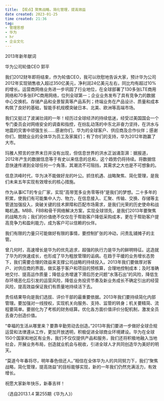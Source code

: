 ```yaml
---
title: 【观点】聚焦战略，简化管理，提高效益   
date created: 2023-01-25  
time created: 21:36  
tag:   
- 管理思想   
- 华为   
- hr   
- 企业文化  
---
```


2013年新年献词  

华为公司轮值CEO 郭平  

我们2012财年即将结束，作为轮值CEO，我可以欣慰地告诉大家，预计华为公司2012年实现销售收入超过350亿美元，净利润24亿美元左右，同比均有超过10%的增长。运营商网络业务进一步巩固了行业地位，在全球部署了130多张LTE商用网络和70多张EPC商用网络，位列全球第一；企业业务发布了具有竞争力的数据中心交换机、存储产品和全景智真等产品系列；终端业务在产品设计、质量和成本构筑了良好的基础，智能手机规模突破日本、北美、欧洲等高端市场。  

我们又挺过了波澜壮阔的一年！经历过全球经济的持续低迷，经受过美国国会一个专门委员会对网络安全的调查和指控，在纷乱动荡的中东北非奋力坚持，在洪水与地震的灾害中顽强生长……感谢你们，华为的全球客户、供应商及合作伙伴；感谢你们，兢兢业业的全体华为员工及家属们；有了你们的支持，华为2012年跑赢了大市。  

玛雅人预言的世界末日并没有出现，但信息世界的洪水正汹涌澎湃：据报道，2012年产生的数据信息等于有史以来信息的总和，这个趋势仍将持续。将数据信息快速传递到全球任何一个角落，其潮流不可阻挡，其需求之大也是不可想象的。  

信息洪峰时代，华为决不能做好龙的叶公。抓住机遇、战略聚焦、简化管理，是我们未来五年实现有效增长的核心措施。  

作为从事ICT的专业厂家，实现“高带宽多业务零等待”是我们的梦想。二十多年的积累，使我们有可能集中人力、物力，在信息接入、汇聚、传输、交换、存储等主管道加强投入，突破关键的技术屏障和匹配市场需求，是我们光荣的历史使命和战略机遇。MBB、FBB和骨干网络解决方案，实现全球领先，是我们2013年要聚焦的战略方向；我们的价值绝不仅仅在于帮助客户降低采购成本，更在于帮助客户提高竞争力和盈利能力，成为客户可以信赖的伙伴。  

我们有限的力量只可能做好有限的事情，要控制扩张的冲动，问责乱铺摊子的主管。  

曾几何时，高速增长是华为的优先追求，超强的执行力是华为的鲜明特征。这造就了华为的快速成长，也形成了华为粗放管理的诟病。在趋于平缓的业务增长态势下，我们需要合理的效益来支撑公司战略的持续投入。2013年我们要做厚对客户、对供应商的界面，做实基于客户和项目的预核算，合理地控制成本；及时准确地交付、提高运作质量；降低业务增速下滑后历史问题“水落石出”的风险，降低生存环境恶化后引发的运营风险，降低业务投资节奏及新业务成长不确定引出的经营风险，提高效益保证我们有质量地持续活下去。  

责任结果导向是我们选拔、评价干部的最重要依据。2013年我们要持续简化内部管理。要加强对一线授权，实现机关向服务、支持、监管的转身；机关要精简、流程要简单。要弱化为了考核的财务结算。优化各方面价值评价分配机制，激发全员去奋力创造价值。  

“幸福的生活从哪里来？要靠辛勤劳动去创造。”2013年我们要进一步做好全球合规运营和法律遵从工作，更加开放透明，积极促进全球商业环境建设。华为在全球150个国家和地区有业务，我们不仅仅提供产品和服务，我们还将积极地融入当地社会，开展业务布局，创造就业机会与税收，引进全球人才共同创造华为美好的明天。  

“莫道今年春将尽，明年春色倍还人。”相信在全体华为人的共同努力下，我们“聚焦战略，简化管理，提高效益”的目标能够实现，新的一年我们仍然充满活力，有效增长。  

祝愿大家新年快乐，新春吉祥！  

（选自2013.1.4 第255期《华为人》）  